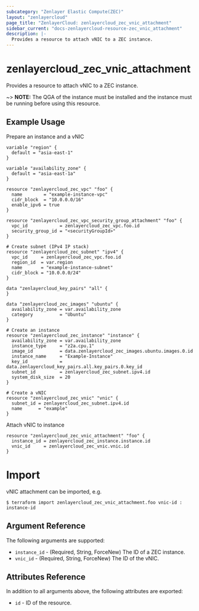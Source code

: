 ```yaml
---
subcategory: "Zenlayer Elastic Compute(ZEC)"
layout: "zenlayercloud"
page_title: "ZenlayerCloud: zenlayercloud_zec_vnic_attachment"
sidebar_current: "docs-zenlayercloud-resource-zec_vnic_attachment"
description: |-
  Provides a resource to attach vNIC to a ZEC instance.
---
```


# zenlayercloud_zec_vnic_attachment

Provides a resource to attach vNIC to a ZEC instance.

~> **NOTE:** The QGA of the instance must be installed and the instance must be running before using this resource.

## Example Usage

Prepare an instance and a vNIC

```hcl
variable "region" {
  default = "asia-east-1"
}

variable "availability_zone" {
  default = "asia-east-1a"
}

resource "zenlayercloud_zec_vpc" "foo" {
  name        = "example-instance-vpc"
  cidr_block  = "10.0.0.0/16"
  enable_ipv6 = true
}

resource "zenlayercloud_zec_vpc_security_group_attachment" "foo" {
  vpc_id            = zenlayercloud_zec_vpc.foo.id
  security_group_id = "<securityGroupId>"
}

# Create subnet (IPv4 IP stack)
resource "zenlayercloud_zec_subnet" "ipv4" {
  vpc_id     = zenlayercloud_zec_vpc.foo.id
  region_id  = var.region
  name       = "example-instance-subnet"
  cidr_block = "10.0.0.0/24"
}

data "zenlayercloud_key_pairs" "all" {
}

data "zenlayercloud_zec_images" "ubuntu" {
  availability_zone = var.availability_zone
  category          = "Ubuntu"
}

# Create an instance
resource "zenlayercloud_zec_instance" "instance" {
  availability_zone = var.availability_zone
  instance_type     = "z2a.cpu.1"
  image_id          = data.zenlayercloud_zec_images.ubuntu.images.0.id
  instance_name     = "Example-Instance"
  key_id            = data.zenlayercloud_key_pairs.all.key_pairs.0.key_id
  subnet_id         = zenlayercloud_zec_subnet.ipv4.id
  system_disk_size  = 20
}

# Create a vNIC
resource "zenlayercloud_zec_vnic" "vnic" {
  subnet_id = zenlayercloud_zec_subnet.ipv4.id
  name      = "example"
}
```

Attach vNIC to instance

```hcl
resource "zenlayercloud_zec_vnic_attachment" "foo" {
  instance_id = zenlayercloud_zec_instance.instance.id
  vnic_id     = zenlayercloud_zec_vnic.vnic.id
}
```

# Import

vNIC attachment can be imported, e.g.

```hcl
$ terraform import zenlayercloud_zec_vnic_attachment.foo vnic-id : instance-id
```

## Argument Reference

The following arguments are supported:

* `instance_id` - (Required, String, ForceNew) The ID of a ZEC instance.
* `vnic_id` - (Required, String, ForceNew) The ID of the vNIC.

## Attributes Reference

In addition to all arguments above, the following attributes are exported:

* `id` - ID of the resource.



